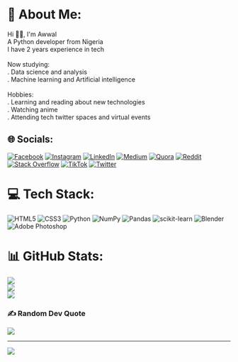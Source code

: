 # 💫 About Me:
Hi 👋🏽, I'm Awwal<br>A Python developer from Nigeria<br>I have 2 years experience in tech<br><br>Now studying:<br>         . Data science and analysis<br>         . Machine learning and Artificial intelligence<br>      <br>Hobbies:<br>         . Learning and reading about new technologies<br>         . Watching anime<br>         . Attending tech twitter spaces and virtual events


## 🌐 Socials:
[![Facebook](https://img.shields.io/badge/Facebook-%231877F2.svg?logo=Facebook&logoColor=white)](https://facebook.com/awwal.sadu) [![Instagram](https://img.shields.io/badge/Instagram-%23E4405F.svg?logo=Instagram&logoColor=white)](https://instagram.com/saduawwal) [![LinkedIn](https://img.shields.io/badge/LinkedIn-%230077B5.svg?logo=linkedin&logoColor=white)](https://linkedin.com/in/awwal-sadu) [![Medium](https://img.shields.io/badge/Medium-12100E?logo=medium&logoColor=white)](https://medium.com/@Saduawwal) [![Quora](https://img.shields.io/badge/Quora-%23B92B27.svg?logo=Quora&logoColor=white)](https://quora.com/profile/Awwal-Sadu) [![Reddit](https://img.shields.io/badge/Reddit-%23FF4500.svg?logo=Reddit&logoColor=white)](https://reddit.com/user/Basic_Independence58) [![Stack Overflow](https://img.shields.io/badge/-Stackoverflow-FE7A16?logo=stack-overflow&logoColor=white)](https://stackoverflow.com/users/16372962) [![TikTok](https://img.shields.io/badge/TikTok-%23000000.svg?logo=TikTok&logoColor=white)](https://tiktok.com/@tiktokdude192) [![Twitter](https://img.shields.io/badge/Twitter-%231DA1F2.svg?logo=Twitter&logoColor=white)](https://twitter.com/@AwwalSadu2) 

# 💻 Tech Stack:
![HTML5](https://img.shields.io/badge/html5-%23E34F26.svg?style=for-the-badge&logo=html5&logoColor=white) ![CSS3](https://img.shields.io/badge/css3-%231572B6.svg?style=for-the-badge&logo=css3&logoColor=white) ![Python](https://img.shields.io/badge/python-3670A0?style=for-the-badge&logo=python&logoColor=ffdd54) ![NumPy](https://img.shields.io/badge/numpy-%23013243.svg?style=for-the-badge&logo=numpy&logoColor=white) ![Pandas](https://img.shields.io/badge/pandas-%23150458.svg?style=for-the-badge&logo=pandas&logoColor=white) ![scikit-learn](https://img.shields.io/badge/scikit--learn-%23F7931E.svg?style=for-the-badge&logo=scikit-learn&logoColor=white) ![Blender](https://img.shields.io/badge/blender-%23F5792A.svg?style=for-the-badge&logo=blender&logoColor=white) ![Adobe Photoshop](https://img.shields.io/badge/adobephotoshop-%2331A8FF.svg?style=for-the-badge&logo=adobephotoshop&logoColor=white)
# 📊 GitHub Stats:
![](https://github-readme-stats.vercel.app/api?username=AwwalSadu&theme=dark&hide_border=false&include_all_commits=false&count_private=false)<br/>
![](https://github-readme-streak-stats.herokuapp.com/?user=AwwalSadu&theme=dark&hide_border=false)<br/>
![](https://github-readme-stats.vercel.app/api/top-langs/?username=AwwalSadu&theme=dark&hide_border=false&include_all_commits=false&count_private=false&layout=compact)

### ✍️ Random Dev Quote
![](https://quotes-github-readme.vercel.app/api?type=horizontal&theme=radical)

---
[![](https://visitcount.itsvg.in/api?id=AwwalSadu&icon=0&color=0)](https://visitcount.itsvg.in)
